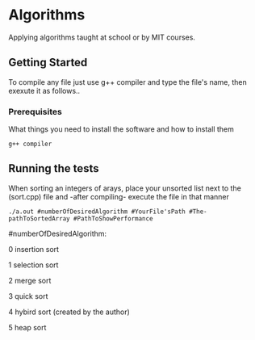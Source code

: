 # Algorithms

Applying algorithms taught at school or by MIT courses.

## Getting Started

To compile any file just use g++ compiler and type the file's name, then exexute it as follows..

### Prerequisites

What things you need to install the software and how to install them

```
g++ compiler
```

## Running the tests

When sorting an integers of arays, place your unsorted list next to the (sort.cpp) file and -after compiling- execute the file in that manner
```
./a.out #numberOfDesiredAlgorithm #YourFile'sPath #The-pathToSortedArray #PathToShowPerformance
```
 #numberOfDesiredAlgorithm:
 
 0 insertion sort
 
 1 selection sort
 
 2 merge sort
 
 3 quick sort
 
 4 hybird sort (created by the author)
 
 5 heap sort
